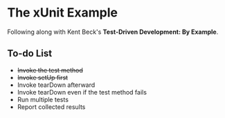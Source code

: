 # The xUnit Example

Following along with Kent Beck's **Test-Driven Development: By Example**.

## To-do List

  - ~~Invoke the test method~~
  - ~~Invoke setUp first~~
  - Invoke tearDown afterward
  - Invoke tearDown even if the test method fails
  - Run multiple tests
  - Report collected results
